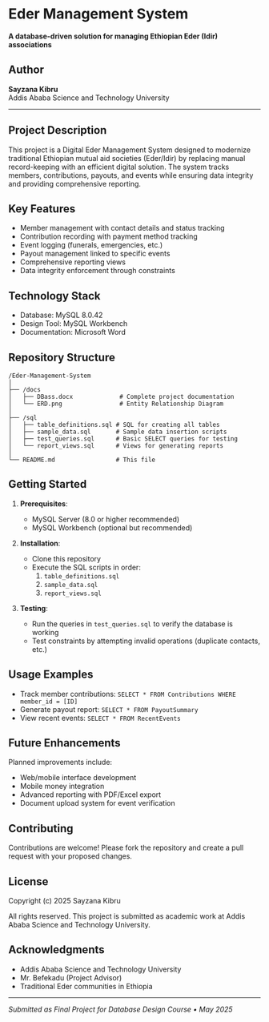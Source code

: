 # Eder Management System

**A database-driven solution for managing Ethiopian Eder (Idir) associations**

## Author  
**Sayzana Kibru**  
Addis Ababa Science and Technology University  
  

---

## Project Description  
This project is a Digital Eder Management System designed to modernize traditional Ethiopian mutual aid societies (Eder/Idir) by replacing manual record-keeping with an efficient digital solution. The system tracks members, contributions, payouts, and events while ensuring data integrity and providing comprehensive reporting.

## Key Features  
- Member management with contact details and status tracking  
- Contribution recording with payment method tracking  
- Event logging (funerals, emergencies, etc.)  
- Payout management linked to specific events  
- Comprehensive reporting views  
- Data integrity enforcement through constraints  

## Technology Stack  
- Database: MySQL 8.0.42  
- Design Tool: MySQL Workbench  
- Documentation: Microsoft Word  

## Repository Structure  

```text
/Eder-Management-System
│
├── /docs
│   ├── DBass.docx             # Complete project documentation
│   └── ERD.png                # Entity Relationship Diagram
│
├── /sql
│   ├── table_definitions.sql # SQL for creating all tables
│   ├── sample_data.sql       # Sample data insertion scripts
│   ├── test_queries.sql      # Basic SELECT queries for testing
│   └── report_views.sql      # Views for generating reports
│
└── README.md                 # This file
```

## Getting Started  
1. **Prerequisites**:  
   - MySQL Server (8.0 or higher recommended)  
   - MySQL Workbench (optional but recommended)  

2. **Installation**:  
   - Clone this repository  
   - Execute the SQL scripts in order:  
     1. `table_definitions.sql`  
     2. `sample_data.sql`  
     3. `report_views.sql`  

3. **Testing**:  
   - Run the queries in `test_queries.sql` to verify the database is working  
   - Test constraints by attempting invalid operations (duplicate contacts, etc.)  

## Usage Examples  
- Track member contributions: `SELECT * FROM Contributions WHERE member_id = [ID]`  
- Generate payout report: `SELECT * FROM PayoutSummary`  
- View recent events: `SELECT * FROM RecentEvents`  

## Future Enhancements  
Planned improvements include:  
- Web/mobile interface development  
- Mobile money integration  
- Advanced reporting with PDF/Excel export  
- Document upload system for event verification  

## Contributing  
Contributions are welcome! Please fork the repository and create a pull request with your proposed changes.  

## License  
Copyright (c) 2025 Sayzana Kibru

All rights reserved. This project is submitted as academic work at Addis Ababa Science and Technology University.
## Acknowledgments  
- Addis Ababa Science and Technology University  
- Mr. Befekadu (Project Advisor)  
- Traditional Eder communities in Ethiopia  

---

*Submitted as Final Project for Database Design Course • May 2025*
